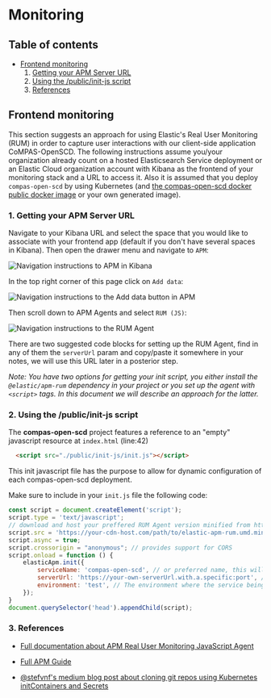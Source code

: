 # Monitoring
## Table of contents
* [Frontend monitoring](#introduction)
  1. [Getting your APM Server URL](#1-getting-your-apm-server-url)
  2. [Using the /public/init-js script](#2-using-the-publicinit-js-script)
  3. [References](#3-references)


## Frontend monitoring<a name="introduction"></a>
This section suggests an approach for using Elastic's Real User Monitoring (RUM) in order to capture user interactions with our client-side application CoMPAS-OpenSCD. The following instructions assume you/your organization already count on a hosted Elasticsearch Service deployment or an Elastic Cloud organization account with Kibana as the frontend of your monitoring stack and a URL to access it. Also it is assumed that you deploy `compas-open-scd` by using Kubernetes (and [the compas-open-scd docker public docker image](https://hub.docker.com/r/lfenergy/compas-open-scd) or your own generated image). 

### 1. Getting your APM Server URL<a name="server-url"></a>
Navigate to your Kibana URL and select the space that you would like to associate with your frontend app (default if you don't have several spaces in Kibana). Then open the drawer menu and navigate to `APM`:


<img alt="Navigation instructions to APM in Kibana" src="{{ site.baseurl }}/public/kibana-screenshot-1.png"/>

In the top right corner of this page click on `Add data`:

<img alt="Navigation instructions to the Add data button in APM" src="{{ site.baseurl }}/public/kibana-screenshot-2.png"/>

Then scroll down to APM Agents and select `RUM (JS)`:

<img alt="Navigation instructions to the RUM Agent" src="{{ site.baseurl }}/public/kibana-screenshot-3.png"/>

There are two suggested code blocks for setting up the RUM Agent, find in any of them the `serverUrl` param and copy/paste it somewhere in your notes, we will use this URL later in a posterior step.

*Note: You have two options for getting your init script, you either install the `@elastic/apm-rum` dependency in your project or you set up the agent with `<script>` tags. In this document we will describe an approach for the latter.*

### 2. Using the /public/init-js script<a name="init-js"></a>

The __compas-open-scd__ project features a reference to an "empty" javascript resource at `index.html` (line:42)
```html
  <script src="./public/init-js/init.js"></script>
```

This init javascript file has the purpose to allow for dynamic configuration of each compas-open-scd deployment. 

Make sure to include in your `init.js` file the following code:

```js
const script = document.createElement('script');
script.type = 'text/javascript';
// download and host your preffered RUM Agent version minified from https://github.com/elastic/apm-agent-rum-js/releases
script.src = 'https://your-cdn-host.com/path/to/elastic-apm-rum.umd.min.js'; 
script.async = true;
script.crossorigin = "anonymous"; // provides support for CORS
script.onload = function () {
    elasticApm.init({
        serviceName: 'compas-open-scd', // or preferred name, this will be used to filter out results in Kibana
        serverUrl: 'https://your-own-serverUrl.with.a.specific:port', // replace with serverUrl found in Step 1
        environment: 'test', // The environment where the service being monitored is deployed, e.g. 'production', 'development', 'test', etc. Default: ''
    });
}
document.querySelector('head').appendChild(script);
```

### 3. References<a name="references"></a>

* [Full documentation about APM Real User Monitoring JavaScript Agent](https://www.elastic.co/guide/en/apm/agent/rum-js/5.x/intro.html)

* [Full APM Guide](https://www.elastic.co/guide/en/apm/guide/8.6/apm-quick-start.html)

* [@stefvnf's medium blog post about cloning git repos using Kubernetes initContainers and Secrets](https://stefvnf.medium.com/cloning-git-repos-using-kubernetes-initcontainers-and-secrets-8609e3b2d238)